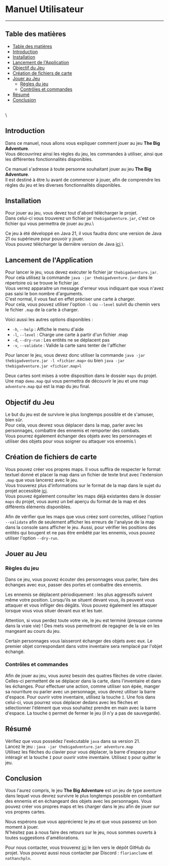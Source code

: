 # Manuel Utilisateur

--------------------

## Table des matières

- [Table des matières](#table-des-matières)
- [Introduction](#introduction)
- [Installation](#installation)
- [Lancement de l'Application](#lancement-de-lapplication)
- [Objectif du Jeu](#objectif-du-jeu)
- [Création de fichiers de carte](#création-de-fichiers-de-carte)
- [Jouer au Jeu](#jouer-au-jeu)
  - [Règles du jeu](#règles-du-jeu)
  - [Contrôles et commandes](#contrôles-et-commandes)
- [Résumé](#résumé)
- [Conclusion](#conclusion)

\
\

## Introduction

<!-- Objectif du manuel utilisateur -->
Dans ce manuel, nous allons vous expliquer comment jouer au jeu **The Big Adventure**.\
Vous découvrirez ainsi les règles du jeu, les commandes à utiliser, ainsi que les différentes fonctionnalités disponibles.

<!-- Public cible -->
Ce manuel s'adresse à toute personne souhaitant jouer au jeu **The Big Adventure**.\
Il est destiné à être lu avant de commencer à jouer, afin de comprendre les règles du jeu et les diverses fonctionnalités disponibles.

## Installation

<!-- Instructions d'installation du projet -->
Pour jouer au jeu, vous devez tout d'abord télécharger le projet.\
Dans celui-ci vous trouverez un fichier jar `thebigadventure.jar`, c'est ce fichier qui vous permettra de jouer au jeu.\

Ce jeu à été développé en Java 21, il vous faudra donc une version de Java 21 ou supérieure pour pouvoir y jouer.\
Vous pouvez télécharger la dernière version de Java [ici](https://www.java.com/fr/download/).\

## Lancement de l'Application

<!-- Comment exécuter le programme -->
Pour lancer le jeu, vous devez exécuter le fichier jar `thebigadventure.jar`.\
Pour cela utilisez la commande `java -jar thebigadventure.jar` dans le répertoire où se trouve le fichier jar.\
Vous verrez apparaitre un message d'erreur vous indiquant que vous n'avez pas saisi le bon nombre d'arguments.\
C'est normal, il vous faut en effet préciser une carte à charger.\
Pour cela, vous pouvez utiliser l'option `-l` ou `--level` suivit du chemin vers le fichier `.map` de la carte à charger.

Voici aussi les autres options disponibles :

- `-h`, `--help` : Affiche le menu d'aide
- `-l`, `--level` : Charge une carte à partir d'un fichier .map
- `-d`, `--dry-run` : Les entités ne se déplacent pas
- `-v`, `--validate` : Valide la carte sans tenter de l'afficher

Pour lancer le jeu, vous devez donc utiliser la commande `java -jar thebigadventure.jar -l <fichier.map>` ou bien `java -jar thebigadventure.jar <fichier.map>`\

<!-- Cartes mises à disposition des utilisateurs -->
Deux cartes sont mises à votre disposition dans le dossier `maps` du projet. Une map `demo.map` qui vous permettra de découvrir le jeu et une map `adventure.map` qui est la map du jeu final.

## Objectif du Jeu

<!-- Explication des principales fonctionnalités -->
Le but du jeu est de survivre le plus longtemps possible et de s'amuser, bien sûr.\
Pour cela, vous devrez vous déplacer dans la map, parler avec les personnages, combattre des ennemis et remporter des combats.\
Vous pourrez également échanger des objets avec les personnages et utiliser des objets pour vous soigner ou attaquer vos ennemis.\

## Création de fichiers de carte

<!-- Format attendu du fichier -->
Vous pouvez créer vos propres maps. Il vous suffira de respecter le format textuel donné et placer la map dans un fichier de texte brut avec l'extension `.map` que vous lancerez avec le jeu.\
Vous trouverez plus d'informations sur le format de la map dans le sujet du projet accessible [ici](https://monge.univ-mlv.fr/ens/Licence/L3/2023-2024/Java/project.php).\
Vous pouvez également consulter les maps déjà existantes dans le dossier `maps` du projet, vous aurez un bel aperçu du format de la map et des différents éléments disponibles.

Afin de vérifier que les maps que vous créez sont correctes, utilisez l'option `--validate` afin de seulement afficher les erreurs de l'analyse de la map dans la console sans afficher le jeu.
Aussi, pour vérifier les positions des entités qui bougent et ne pas être embêté par les ennemis, vous pouvez utiliser l'option `--dry-run`.

## Jouer au Jeu

### Règles du jeu

Dans ce jeu, vous pouvez écouter des personnages vous parler, faire des échanges avec eux, passer des portes et combattre des ennemis.

Les ennemis se déplacent périodiquement : les plus aggressifs suivent même votre position. Lorsqu'ils se situent devant vous, ils peuvent vous attaquer et vous infliger des dégâts.
Vous pouvez également les attaquer lorsque vous vous situer devant eux et les tuer.

Attention, si vous perdez toute votre vie, le jeu est terminé (presque comme dans la vraie vie) !
Des mets vous permettront de regagner de la vie en les mangeant au cours du jeu.

Certain personnages vous laisseront échanger des objets avec eux. Le premier objet correspondant dans votre inventaire sera remplacé par l'objet échangé.

### Contrôles et commandes

Afin de jouer au jeu, vous aurez besoin des quatres flèches de votre clavier. Celles-ci permettent de se déplacer dans la carte, dans l'inventaire et dans les échanges.
Pour effectuer une action, comme utiliser son épée, manger sa nourriture ou parler avec un personnage, vous devrez utiliser la barre d'espace.
Pour ouvrir votre inventaire, utilisez la touche `I`. Une fois dans celui-ci, vous pourrez vous déplacer dedans avec les flèches et sélectionner l'élément que vous souhaitez prendre en main avec la barre d'espace.
La touche `Q` permet de fermer le jeu (il n'y a pas de sauvegarde).

## Résumé

Vérifiez que vous possédez l'exécutable `java` dans sa version 21.\
Lancez le jeu : `java -jar thebigadventure.jar adventure.map`\
Utilisez les flèches du clavier pour vous déplacer, la barre d'espace pour intéragir et la touche `I` pour ouvrir votre inventaire.
Utilisez `Q` pour quitter le jeu.

## Conclusion

<!-- Résumé des informations clés pour l'utilisateur -->
Vous l'aurez compris, le jeu **The Big Adventure** est un jeu de type aventure dans lequel vous devrez survivre le plus longtemps possible en combattant des ennemis et en échangeant des objets avec les personnages.
Vous pouvez créer vos propres maps et les charger dans le jeu afin de jouer sur vos propres cartes.

<!-- Encouragement à fournir des retours -->

Nous espérons que vous apprécierez le jeu et que vous passerez un bon moment à jouer.\
N'hésitez pas à nous faire des retours sur le jeu, nous sommes ouverts à toutes suggestions d'améliorations.

<!-- Contact -->
Pour nous contacter, vous trouverez [ici](https://github.com/nathan9567/thebigadventure) le lien vers le dépôt GitHub du projet. Vous pouvez aussi nous contacter par Discord : `florianclume` et `nathanchpln`.
